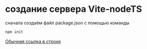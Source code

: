 # создание сервера Vite-nodeTS

сначала создаём файл package.json с помощью команды 

``` bash
npm init
```





[Обычная ссылка в строке](https://www.google.com)